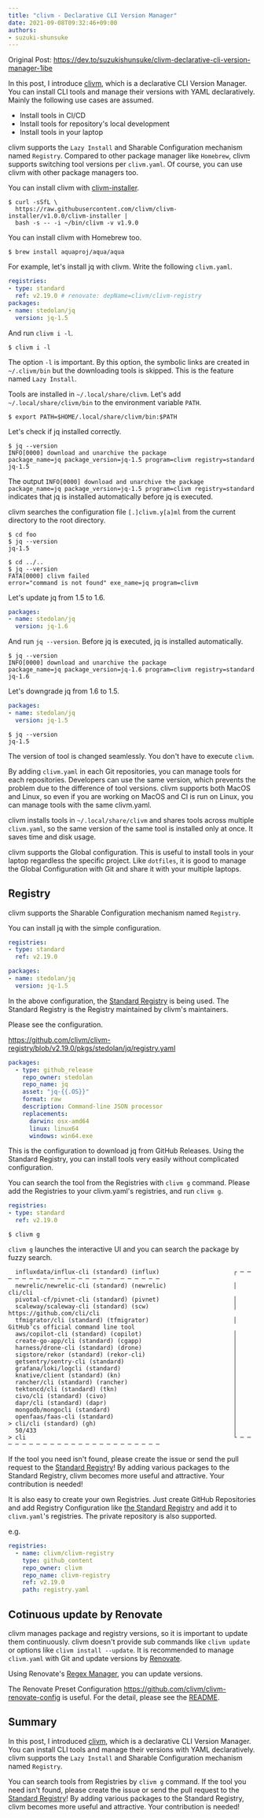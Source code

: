 ```yaml
---
title: "clivm - Declarative CLI Version Manager"
date: 2021-09-08T09:32:46+09:00
authors:
- suzuki-shunsuke
---
```


<head>
  <link rel="canonical" href="https://dev.to/suzukishunsuke/clivm-declarative-cli-version-manager-1ibe" />
</head>

Original Post: https://dev.to/suzukishunsuke/clivm-declarative-cli-version-manager-1ibe

In this post, I introduce [clivm](https://clivm.github.io), which is a declarative CLI Version Manager. 
You can install CLI tools and manage their versions with YAML declaratively.
Mainly the following use cases are assumed.

* Install tools in CI/CD
* Install tools for repository's local development
* Install tools in your laptop

clivm supports the `Lazy Install` and Sharable Configuration mechanism named `Registry`.
Compared to other package manager like `Homebrew`, clivm supports switching tool versions per `clivm.yaml`.
Of course, you can use clivm with other package managers too.

You can install clivm with [clivm-installer](https://github.com/clivm/clivm-installer).

```console
$ curl -sSfL \
  https://raw.githubusercontent.com/clivm/clivm-installer/v1.0.0/clivm-installer |
  bash -s -- -i ~/bin/clivm -v v1.9.0
```

You can install clivm with Homebrew too.

```console
$ brew install aquaproj/aqua/aqua
```

For example, let's install jq with clivm. Write the following `clivm.yaml`.

```yaml
registries:
- type: standard
  ref: v2.19.0 # renovate: depName=clivm/clivm-registry
packages:
- name: stedolan/jq
  version: jq-1.5
```

And run `clivm i -l`.

```console
$ clivm i -l
```

The option `-l` is important. By this option, the symbolic links are created in `~/.clivm/bin` but the downloading tools is skipped.
This is the feature named `Lazy Install`.

Tools are installed in `~/.local/share/clivm`. Let's add `~/.local/share/clivm/bin` to the environment variable `PATH`.

```console
$ export PATH=$HOME/.local/share/clivm/bin:$PATH
```

Let's check if jq installed correctly.

```console
$ jq --version
INFO[0000] download and unarchive the package            package_name=jq package_version=jq-1.5 program=clivm registry=standard
jq-1.5
```

The output `INFO[0000] download and unarchive the package            package_name=jq package_version=jq-1.5 program=clivm registry=standard` indicates that jq is installed automatically before jq is executed.

clivm searches the configuration file `[.]clivm.y[a]ml` from the current directory to the root directory.

```console
$ cd foo
$ jq --version
jq-1.5

$ cd ../..
$ jq --version
FATA[0000] clivm failed                                   error="command is not found" exe_name=jq program=clivm
```

Let's update jq from 1.5 to 1.6.

```yaml
packages:
- name: stedolan/jq
  version: jq-1.6
```

And run `jq --version`.
Before jq is executed, jq is installed automatically.

```console
$ jq --version
INFO[0000] download and unarchive the package            package_name=jq package_version=jq-1.6 program=clivm registry=standard
jq-1.6
```

Let's downgrade jq from 1.6 to 1.5.

```yaml
packages:
- name: stedolan/jq
  version: jq-1.5
```

```console
$ jq --version
jq-1.5
```

The version of tool is changed seamlessly.
You don't have to execute `clivm`.

By adding `clivm.yaml` in each Git repositories, you can manage tools for each repositories.
Developers can use the same version, which prevents the problem due to the difference of tool versions.
clivm supports both MacOS and Linux, so even if you are working on MacOS and CI is run on Linux, you can manage tools with the same clivm.yaml.

clivm installs tools in `~/.local/share/clivm` and shares tools across multiple `clivm.yaml`, so the same version of the same tool is installed only at once.
It saves time and disk usage.

clivm supports the Global configuration.
This is useful to install tools in your laptop regardless the specific project.
Like `dotfiles`, it is good to manage the Global Configuration with Git and share it with your multiple laptops.

## Registry

clivm supports the Sharable Configuration mechanism named `Registry`.

You can install jq with the simple configuration.

```yaml
registries:
- type: standard
  ref: v2.19.0

packages:
- name: stedolan/jq
  version: jq-1.5
```

In the above configuration, the [Standard Registry](https://github.com/clivm/clivm-registry) is being used.
The Standard Registry is the Registry maintained by clivm's maintainers.

Please see the configuration.

https://github.com/clivm/clivm-registry/blob/v2.19.0/pkgs/stedolan/jq/registry.yaml

```yaml
packages:
  - type: github_release
    repo_owner: stedolan
    repo_name: jq
    asset: "jq-{{.OS}}"
    format: raw
    description: Command-line JSON processor
    replacements:
      darwin: osx-amd64
      linux: linux64
      windows: win64.exe
```

This is the configuration to download jq from GitHub Releases.
Using the Standard Registry, you can install tools very easily without complicated configuration.

You can search the tool from the Registries with `clivm g` command.
Please add the Registries to your clivm.yaml's registries, and run `clivm g`.

```yaml
registries:
- type: standard
  ref: v2.19.0
```

```console
$ clivm g
```

`clivm g` launches the interactive UI and you can search the package by fuzzy search.

```console
  influxdata/influx-cli (standard) (influx)                     ┌ ─ ─ ─ ─ ─ ─ ─ ─ ─ ─ ─ ─ ─ ─ ─ ─ ─ ─ ─ ─ ─ ─ ─ ─
  newrelic/newrelic-cli (standard) (newrelic)                   │  cli/cli
  pivotal-cf/pivnet-cli (standard) (pivnet)                     │
  scaleway/scaleway-cli (standard) (scw)                        │  https://github.com/cli/cli
  tfmigrator/cli (standard) (tfmigrator)                        │  GitHub’cs official command line tool
  aws/copilot-cli (standard) (copilot)                          │
  create-go-app/cli (standard) (cgapp)                          │
  harness/drone-cli (standard) (drone)                          │
  sigstore/rekor (standard) (rekor-cli)                         │
  getsentry/sentry-cli (standard)                               │
  grafana/loki/logcli (standard)                                │
  knative/client (standard) (kn)                                │
  rancher/cli (standard) (rancher)                              │
  tektoncd/cli (standard) (tkn)                                 │
  civo/cli (standard) (civo)                                    │
  dapr/cli (standard) (dapr)                                    │
  mongodb/mongocli (standard)                                   │
  openfaas/faas-cli (standard)                                  │
> cli/cli (standard) (gh)                                       │
  50/433                                                        │
> cli                                                           └ ─ ─ ─ ─ ─ ─ ─ ─ ─ ─ ─ ─ ─ ─ ─ ─ ─ ─ ─ ─ ─ ─ ─ ─
```

If the tool you need isn't found, please create the issue or send the pull request to the [Standard Registry](https://github.com/clivm/clivm-registry)!
By adding various packages to the Standard Registry, clivm becomes more useful and attractive.
Your contribution is needed!

It is also easy to create your own Registries.
Just create GitHub Repositories and add Registry Configuration like [the Standard Registry](https://github.com/clivm/clivm-registry/blob/main/registry.yaml) and add it to `clivm.yaml`'s registries.
The private repository is also supported.

e.g.

```yaml
registries:
  - name: clivm/clivm-registry
    type: github_content
    repo_owner: clivm
    repo_name: clivm-registry
    ref: v2.19.0
    path: registry.yaml
```

## Cotinuous update by Renovate

clivm manages package and registry versions,
so it is important to update them continuously.
clivm doesn't provide sub commands like `clivm update` or options like `clivm install --update`.
It is recommended to manage `clivm.yaml` with Git and update versions by [Renovate](https://docs.renovatebot.com/).

Using Renovate's [Regex Manager](https://docs.renovatebot.com/modules/manager/regex/), you can update versions.

The Renovate Preset Configuration https://github.com/clivm/clivm-renovate-config is useful.
For the detail, please see the [README](https://github.com/clivm/clivm-renovate-config).

## Summary

In this post, I introduced [clivm](https://clivm.github.io), which is a declarative CLI Version Manager. 
You can install CLI tools and manage their versions with YAML declaratively.
clivm supports the `Lazy Install` and Sharable Configuration mechanism named `Registry`.

You can search tools from Registries by `clivm g` command.
If the tool you need isn't found, please create the issue or send the pull request to the [Standard Registry](https://github.com/clivm/clivm-registry)!
By adding various packages to the Standard Registry, clivm becomes more useful and attractive.
Your contribution is needed!
